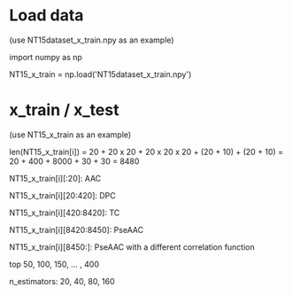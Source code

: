 # Load data
(use NT15dataset_x_train.npy as an example)

import numpy as np

NT15_x_train = np.load('NT15dataset_x_train.npy')

# x_train / x_test
(use NT15_x_train as an example)

len(NT15_x_train[i]) = 20 + 20 x 20 + 20 x 20 x 20 + (20 + 10) + (20 + 10) = 20 + 400 + 8000 + 30 + 30 = 8480

NT15_x_train[i][:20]: AAC

NT15_x_train[i][20:420]: DPC

NT15_x_train[i][420:8420]: TC

NT15_x_train[i][8420:8450]: PseAAC

NT15_x_train[i][8450:]: PseAAC with a different correlation function


top 50, 100, 150, ... , 400

n_estimators: 20, 40, 80, 160

